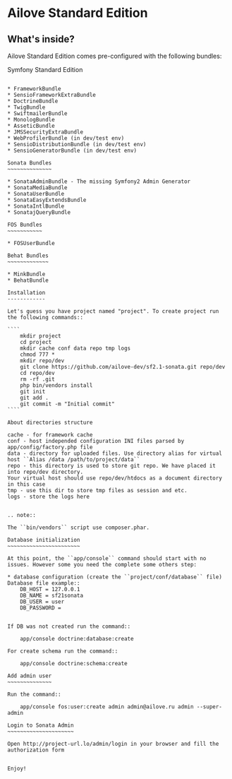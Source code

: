 Ailove Standard Edition
=======================

What's inside?
--------------

Ailove Standard Edition comes pre-configured with the following bundles:

Symfony Standard Edition
~~~~~~~~~~~~~~~~~~~~~~~~

* FrameworkBundle
* SensioFrameworkExtraBundle
* DoctrineBundle
* TwigBundle
* SwiftmailerBundle
* MonologBundle
* AsseticBundle
* JMSSecurityExtraBundle
* WebProfilerBundle (in dev/test env)
* SensioDistributionBundle (in dev/test env)
* SensioGeneratorBundle (in dev/test env)

Sonata Bundles
~~~~~~~~~~~~~~

* SonataAdminBundle - The missing Symfony2 Admin Generator
* SonataMediaBundle
* SonataUserBundle
* SonataEasyExtendsBundle
* SonataIntlBundle
* SonatajQueryBundle

FOS Bundles
~~~~~~~~~~~

* FOSUserBundle

Behat Bundles
~~~~~~~~~~~~~

* MinkBundle
* BehatBundle

Installation
------------

Let's guess you have project named "project". To create project run the following commands::

````
    mkdir project
    cd project
    mkdir cache conf data repo tmp logs
    chmod 777 *
    mkdir repo/dev
    git clone https://github.com/ailove-dev/sf2.1-sonata.git repo/dev
    cd repo/dev
    rm -rf .git
    php bin/vendors install
    git init
    git add .
    git commit -m "Initial commit"
````

About directories structure

cache - for framework cache
conf - host independed configuration INI files parsed by app/config/factory.php file
data - directory for uploaded files. Use directory alias for virtual host ``Alias /data /path/to/project/data``
repo - this directory is used to store git repo. We have placed it into repo/dev directory.
Your virtual host should use repo/dev/htdocs as a document directory in this case
tmp - use this dir to store tmp files as session and etc.
logs - store the logs here


.. note::

The ``bin/vendors`` script use composer.phar.

Database initialization
~~~~~~~~~~~~~~~~~~~~~~~

At this point, the ``app/console`` command should start with no issues. However some you need the complete some others step:

* database configuration (create the ``project/conf/database`` file)
Database file example::
    DB_HOST = 127.0.0.1
    DB_NAME = sf21sonata
    DB_USER = user
    DB_PASSWORD =


If DB was not created run the command::

    app/console doctrine:database:create

For create schema run the command::

    app/console doctrine:schema:create

Add admin user
~~~~~~~~~~~~~~

Run the command::

    app/console fos:user:create admin admin@ailove.ru admin --super-admin

Login to Sonata Admin
~~~~~~~~~~~~~~~~~~~~~

Open http://project-url.lo/admin/login in your browser and fill the authorization form


Enjoy!
